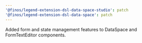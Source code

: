 ```yaml
---
'@finos/legend-extension-dsl-data-space-studio': patch
'@finos/legend-extension-dsl-data-space': patch
---
```


Added form and state management features to DataSpace and FormTextEditor components.
